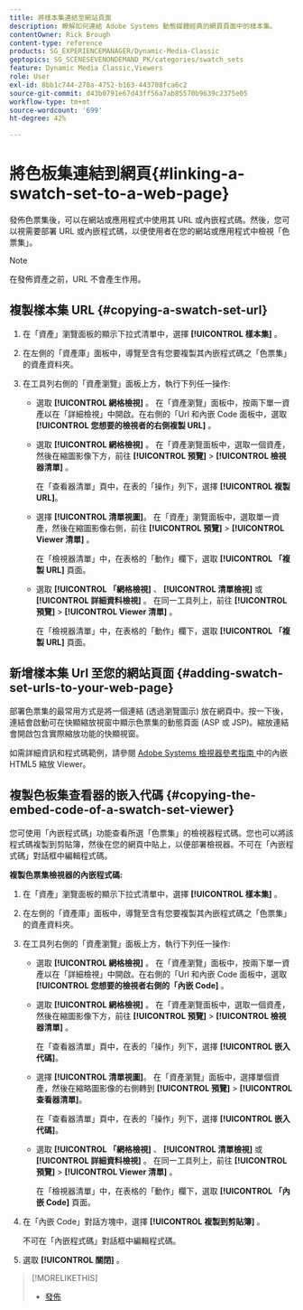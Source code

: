 ```yaml
---
title: 將樣本集連結至網站頁面
description: 瞭解如何連結 Adobe Systems 動態媒體經典的網頁頁面中的樣本集。
contentOwner: Rick Brough
content-type: reference
products: SG_EXPERIENCEMANAGER/Dynamic-Media-Classic
geptopics: SG_SCENESEVENONDEMAND_PK/categories/swatch_sets
feature: Dynamic Media Classic,Viewers
role: User
exl-id: 8bb1c744-270a-4752-b163-443708fca6c2
source-git-commit: d43b0791e67d43ff56a7ab85570b9639c2375e05
workflow-type: tm+mt
source-wordcount: '699'
ht-degree: 42%

---
```


# 將色板集連結到網頁{#linking-a-swatch-set-to-a-web-page}

發佈色票集後，可以在網站或應用程式中使用其 URL 或內嵌程式碼。然後，您可以視需要部署 URL 或內嵌程式碼，以便使用者在您的網站或應用程式中檢視「色票集」。

>[!NOTE]
>
>在發佈資產之前，URL 不會產生作用。

## 複製樣本集 URL {#copying-a-swatch-set-url}

1. 在「資產」瀏覽面板的顯示下拉式清單中，選擇 **[!UICONTROL 樣本集]** 。
1. 在左側的「資產庫」面板中，導覽至含有您要複製其內嵌程式碼之「色票集」的資產資料夾。
1. 在工具列右側的「資產瀏覽」面板上方，執行下列任一操作:

   * 選取 **[!UICONTROL 網格檢視]** 。 在「資產瀏覽」面板中，按兩下單一資產以在「詳細檢視」中開啟。在右側的「Url 和內嵌 Code 面板中，選取 **[!UICONTROL 您想要的檢視者的右側複製 URL]** 。
   * 選取 **[!UICONTROL 網格檢視]** 。 在「資產瀏覽面板中，選取一個資產，然後在縮圖影像下方，前往 **[!UICONTROL 預覽]** > **[!UICONTROL 檢視器清單]** 。

      在「查看器清單」頁中，在表的「操作」列下，選擇 **[!UICONTROL 複製URL]**。

   * 選擇 **[!UICONTROL 清單視圖]**。 在「資產」瀏覽面板中，選取單一資產，然後在縮圖影像右側，前往 **[!UICONTROL 預覽]** > **[!UICONTROL Viewer 清單]** 。

      在「檢視器清單」中，在表格的「動作」欄下，選取 **[!UICONTROL 「複製 URL]** 頁面。

   * 選取 **[!UICONTROL 「網格檢視]** 、 **[!UICONTROL 清單檢視]** 或 **[!UICONTROL 詳細資料檢視]** 。 在同一工具列上，前往 **[!UICONTROL 預覽]** > **[!UICONTROL Viewer 清單]** 。

      在「檢視器清單」中，在表格的「動作」欄下，選取 **[!UICONTROL 「複製 URL]** 頁面。

## 新增樣本集 Url 至您的網站頁面 {#adding-swatch-set-urls-to-your-web-page}

部署色票集的最常用方式是將一個連結 (透過瀏覽圖示) 放在網頁中。按一下後，連結會啟動可在快顯縮放視窗中顯示色票集的動態頁面 (ASP 或 JSP)。縮放連結會開啟包含實際縮放功能的快顯視窗。

如需詳細資訊和程式碼範例，請參閱 [ Adobe Systems 檢視器參考指南 ](https://experienceleague.adobe.com/docs/dynamic-media-developer-resources/library/viewers-aem-assets-dmc/zoom/c-html5-20-zoom-viewer-about.html#section-e1c3106f5b3e445d9b95be337c2f94e2) 中的內嵌 HTML5 縮放 Viewer。

## 複製色板集查看器的嵌入代碼 {#copying-the-embed-code-of-a-swatch-set-viewer}

您可使用「內嵌程式碼」功能查看所選「色票集」的檢視器程式碼。您也可以將該程式碼複製到剪貼簿，然後在您的網頁中貼上，以便部署檢視器。不可在「內嵌程式碼」對話框中編輯程式碼。

**複製色票集檢視器的內嵌程式碼:**

1. 在「資產」瀏覽面板的顯示下拉式清單中，選擇 **[!UICONTROL 樣本集]** 。
1. 在左側的「資產庫」面板中，導覽至含有您要複製其內嵌程式碼之「色票集」的資產資料夾。
1. 在工具列右側的「資產瀏覽」面板上方，執行下列任一操作:

   * 選取 **[!UICONTROL 網格檢視]** 。 在「資產瀏覽」面板中，按兩下單一資產以在「詳細檢視」中開啟。在右側的「Url 和內嵌 Code 面板中，選取 **[!UICONTROL 您想要的檢視者右側的「內嵌 Code]** 。
   * 選取 **[!UICONTROL 網格檢視]** 。 在「資產瀏覽面板中，選取一個資產，然後在縮圖影像下方，前往 **[!UICONTROL 預覽]** > **[!UICONTROL 檢視器清單]** 。

      在「查看器清單」頁中，在表的「操作」列下，選擇 **[!UICONTROL 嵌入代碼]**。

   * 選擇 **[!UICONTROL 清單視圖]**。 在「資產瀏覽」面板中，選擇單個資產，然後在縮略圖影像的右側轉到 **[!UICONTROL 預覽]** > **[!UICONTROL 查看器清單]**。

      在「查看器清單」頁中，在表的「操作」列下，選擇 **[!UICONTROL 嵌入代碼]**。

   * 選取 **[!UICONTROL 「網格檢視]** 、 **[!UICONTROL 清單檢視]** 或 **[!UICONTROL 詳細資料檢視]** 。 在同一工具列上，前往 **[!UICONTROL 預覽]** > **[!UICONTROL Viewer 清單]** 。

      在「檢視器清單」中，在表格的「動作」欄下，選取 **[!UICONTROL 「內嵌 Code]** 頁面。

1. 在「內嵌 Code」對話方塊中，選擇 **[!UICONTROL 複製到剪貼簿]** 。

   不可在「內嵌程式碼」對話框中編輯程式碼。

1. 選取 **[!UICONTROL 關閉]** 。

>[!MORELIKETHIS]
>
>* [發佈](publishing-files.md#publishing_files)

